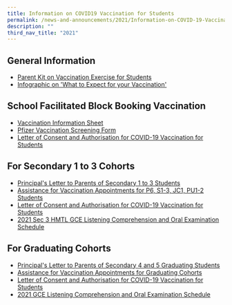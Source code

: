 ```yaml
---
title: Information on COVID19 Vaccination for Students
permalink: /news-and-announcements/2021/Information-on-COVID-19-Vaccination-for-Students/
description: ""
third_nav_title: "2021"
---
```

General Information
-------------------

  

*   [Parent Kit on Vaccination Exercise for Students](/files/News%20&%20Announcements/2021/Info%20on%20COVID19%20Vac%20for%20Studen/Resource%202%20Parent%20Kit%20on%20Student%20Vaccination%20Exercise.pdf)
*   [Infographic on 'What to Expect for your Vaccination'](https://outramsec-moe-edu-sg-admin.cwp.sg/qql/slot/u512/Vaccination%20Exercise/Vaccination%20Infographic.jpeg)

  

School Facilitated Block Booking Vaccination
--------------------------------------------

  

*   [Vaccination Information Sheet](/files/News%20&%20Announcements/2021/Info%20on%20COVID19%20Vac%20for%20Studen/Pfizer%20VIS%20recipients%20dated%205%20Jun.pdf)
*   [Pfizer Vaccination Screening Form](/files/News%20&%20Announcements/2021/Info%20on%20COVID19%20Vac%20for%20Studen/Pfizer%20Vaccination%20Screening%20Form%205%20Jun.pdf)
*   [Letter of Consent and Authorisation for COVID-19 Vaccination for Students](/files/News%20&%20Announcements/2021/Info%20on%20COVID19%20Vac%20for%20Studen/Letter%20of%20Authorisation%20and%20Consent%205%20Jun.pdf)

For Secondary 1 to 3 Cohorts
----------------------------

  

*   [Principal's Letter to Parents of Secondary 1 to 3 Students](/files/News%20&%20Announcements/2021/Info%20on%20COVID19%20Vac%20for%20Studen/OSS%20Principals%20Letter%20to%20Sec%201-3%20Parents%20on%20Vaccination%20-%207%20June%2021.pdf)
*   [Assistance for Vaccination Appointments for P6, S1-3, JC1, PU1-2 Students](/files/News%20&%20Announcements/2021/Info%20on%20COVID19%20Vac%20for%20Studen/Assistance%20for%20Vaccination%20Appointments%20for%20S1-%20S3.pdf)
*   [Letter of Consent and Authorisation for COVID-19 Vaccination for Students](/files/News%20&%20Announcements/2021/Info%20on%20COVID19%20Vac%20for%20Studen/Attachment%202%20-%20Revised%20Letter%20of%20Consent%20and%20Authorisation.pdf)
*   [2021 Sec 3 HMTL GCE Listening Comprehension and Oral Examination Schedule](/files/News%20&%20Announcements/2021/Info%20on%20COVID19%20Vac%20for%20Studen/2021%20GCE%20LC%20%20Oral%20Exam%20Note%20on%20OSS%20Website%20for%20Sec%203E%20HMTL%20students%20-%20070621.pdf)

For Graduating Cohorts
----------------------

  

*   [Principal's Letter to Parents of Secondary 4 and 5 Graduating Students](https://outramsec-moe-edu-sg-admin.cwp.sg/qql/slot/u512/FHBL/OSS%20Principals%20Letter%20to%20Grad.%20Parents%20on%20Vaccination%20-%202%20June%202021%20FTs.docx.pdf)
*   [Assistance for Vaccination Appointments for Graduating Cohorts](https://outramsec-moe-edu-sg-admin.cwp.sg/other/assistance-for-vaccination-appointments-for-graduating-cohorts)
*   [Letter of Consent and Authorisation for COVID-19 Vaccination for Students](https://outramsec-moe-edu-sg-admin.cwp.sg/qql/slot/u512/Vaccination%20Exercise/Attachment%202%20-%20Revised%20Letter%20of%20Consent%20and%20Authorisation.pdf) 
*   [2021 GCE Listening Comprehension and Oral Examination Schedule](https://outramsec-moe-edu-sg-admin.cwp.sg/qql/slot/u512/FHBL/2021%20GCE%20Listening%20Comprehension%20and%20Oral%20Examination%20Schedule.pdf)